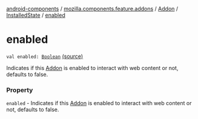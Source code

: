 [android-components](../../../index.md) / [mozilla.components.feature.addons](../../index.md) / [Addon](../index.md) / [InstalledState](index.md) / [enabled](./enabled.md)

# enabled

`val enabled: `[`Boolean`](https://kotlinlang.org/api/latest/jvm/stdlib/kotlin/-boolean/index.html) [(source)](https://github.com/mozilla-mobile/android-components/blob/master/components/feature/addons/src/main/java/mozilla/components/feature/addons/Addon.kt#L98)

Indicates if this [Addon](../index.md) is enabled to interact with web content or not,
defaults to false.

### Property

`enabled` - Indicates if this [Addon](../index.md) is enabled to interact with web content or not,
defaults to false.